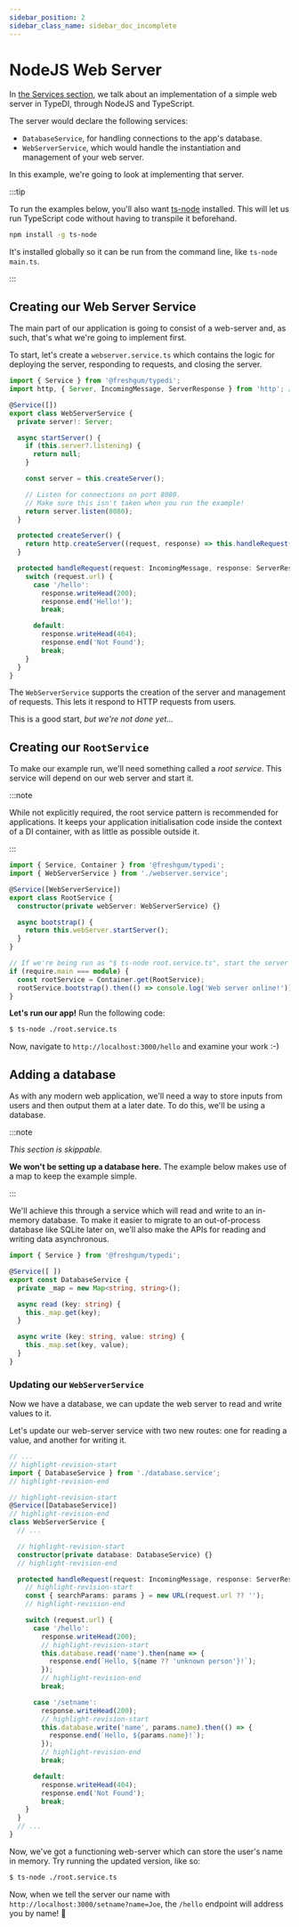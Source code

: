 ```yaml
---
sidebar_position: 2
sidebar_class_name: sidebar_doc_incomplete
---
```


# NodeJS Web Server

In [the Services section](../../guide/services/introduction), we talk about an implementation
of a simple web server in TypeDI, through NodeJS and TypeScript.

The server would declare the following services:

- `DatabaseService`, for handling connections to the app's database.
- `WebServerService`, which would handle the instantiation and management of your web server.

In this example, we're going to look at implementing that server.

:::tip

To run the examples below, you'll also want [ts-node](https://npmjs.org/ts-node) installed.
This will let us run TypeScript code without having to transpile it beforehand.

```bash npm2yarn
npm install -g ts-node
```

It's installed globally so it can be run from the command line, like `ts-node main.ts`.

:::

## Creating our Web Server Service

The main part of our application is going to consist of a web-server and, as such,
that's what we're going to implement first.

To start, let's create a `webserver.service.ts` which contains the logic for deploying the server,
responding to requests, and closing the server.

```ts title="src/webserver.service.ts"
import { Service } from '@freshgum/typedi';
import http, { Server, IncomingMessage, ServerResponse } from 'http'; // Node's HTTP module.

@Service([])
export class WebServerService {
  private server!: Server;

  async startServer() {
    if (this.server?.listening) {
      return null;
    }

    const server = this.createServer();

    // Listen for connections on port 8080.
    // Make sure this isn't taken when you run the example!
    return server.listen(8080);
  }

  protected createServer() {
    return http.createServer((request, response) => this.handleRequest(request, response));
  }

  protected handleRequest(request: IncomingMessage, response: ServerResponse<IncomingMessage>) {
    switch (request.url) {
      case '/hello':
        response.writeHead(200);
        response.end('Hello!');
        break;

      default:
        response.writeHead(404);
        response.end('Not Found');
        break;
    }
  }
}
```

The `WebServerService` supports the creation of the server and management of requests.
This lets it respond to HTTP requests from users.

This is a good start, _but we're not done yet..._

## Creating our `RootService`

To make our example run, we'll need something called a _root service_.
This service will depend on our web server and start it.

:::note

While not explicitly required, the root service pattern is recommended for applications.
It keeps your application initialisation code inside the context of a DI container, with
as little as possible outside it.

:::

```ts title="src/root.service.ts"
import { Service, Container } from '@freshgum/typedi';
import { WebServerService } from './webserver.service';

@Service([WebServerService])
export class RootService {
  constructor(private webServer: WebServerService) {}

  async bootstrap() {
    return this.webServer.startServer();
  }
}

// If we're being run as "$ ts-node root.service.ts", start the server automatically.
if (require.main === module) {
  const rootService = Container.get(RootService);
  rootService.bootstrap().then(() => console.log('Web server online!'));
}
```

**Let's run our app!** Run the following code:

```sh
$ ts-node ./root.service.ts
```

Now, navigate to `http://localhost:3000/hello` and examine your work :-)

## Adding a database

As with any modern web application, we'll need a way to store inputs from users and then
output them at a later date. To do this, we'll be using a database.

:::note

_This section is skippable._

**We won't be setting up a database here.** The example below makes use of a map to keep the example simple.

:::

We'll achieve this through a service which will read and write to an in-memory database.
To make it easier to migrate to an out-of-process database like SQLite later on, we'll also
make the APIs for reading and writing data asynchronous.

```ts title="src/database.service.ts"
import { Service } from '@freshgum/typedi';

@Service([ ])
export const DatabaseService {
  private _map = new Map<string, string>();

  async read (key: string) {
    this._map.get(key);
  }

  async write (key: string, value: string) {
    this._map.set(key, value);
  }
}
```

### Updating our `WebServerService`

Now we have a database, we can update the web server to read and write values to it.

Let's update our web-server service with two new routes: one for reading a value, and another for writing it.

```ts title="src/webserver.service.ts"
// ...
// highlight-revision-start
import { DatabaseService } from './database.service';
// highlight-revision-end

// highlight-revision-start
@Service([DatabaseService])
// highlight-revision-end
class WebServerService {
  // ...

  // highlight-revision-start
  constructor(private database: DatabaseService) {}
  // highlight-revision-end

  protected handleRequest(request: IncomingMessage, response: ServerResponse<IncomingMessage>) {
    // highlight-revision-start
    const { searchParams: params } = new URL(request.url ?? '');
    // highlight-revision-end

    switch (request.url) {
      case '/hello':
        response.writeHead(200);
        // highlight-revision-start
        this.database.read('name').then(name => {
          response.end(`Hello, ${name ?? 'unknown person'}!`);
        });
        // highlight-revision-end
        break;

      case '/setname':
        response.writeHead(200);
        // highlight-revision-start
        this.database.write('name', params.name).then(() => {
          response.end(`Hello, ${params.name}!`);
        });
        // highlight-revision-end
        break;

      default:
        response.writeHead(404);
        response.end('Not Found');
        break;
    }
  }
  // ...
}
```

Now, we've got a functioning web-server which can store the user's name in memory.
Try running the updated version, like so:

```sh
$ ts-node ./root.service.ts
```

Now, when we tell the server our name with `http://localhost:3000/setname?name=Joe`,
the `/hello` endpoint will address you by name! 🎉

<!--
TODO: in testing section, show why http.Server call was bad
TODO: in testing section, show how to test
TODO: say adding further routes to a Map is left as an exercise for the reader
TODO: make TypeScript interface showing what our WebServerService's interface is
TODO: add edit links (see markdown front matter docs for howto)
TODO: proper head metadata for pages
-->

##

